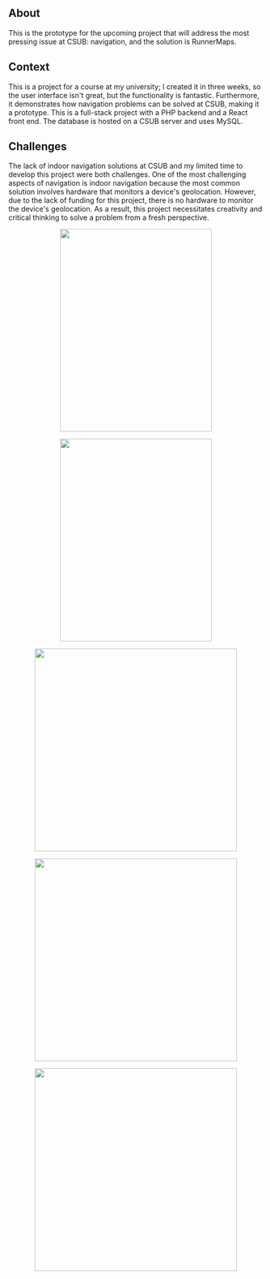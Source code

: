 ## About

This is the prototype for the upcoming project that will address the most pressing issue at CSUB: navigation, and the solution is RunnerMaps.

## Context

This is a project for a course at my university; I created it in three weeks, so the user interface isn't great, but the functionality is fantastic. Furthermore, it demonstrates how navigation problems can be solved at CSUB, making it a prototype.
This is a full-stack project with a PHP backend and a React front end. The database is hosted on a CSUB server and uses MySQL.

## Challenges

The lack of indoor navigation solutions at CSUB and my limited time to develop this project were both challenges.
One of the most challenging aspects of navigation is indoor navigation because the most common solution involves hardware that monitors a device's geolocation.
However, due to the lack of funding for this project, there is no hardware to monitor the device's geolocation.
As a result, this project necessitates creativity and critical thinking to solve a problem from a fresh perspective.

<p align="center" width="100%">
<img
      src="https://jtagaca.live/images/RunnerMaps1.png"
      height=400px
      width=300px
   />
      </p>

<p align="center" width="100%">
   <img
      src="https://jtagaca.live/images/RunnerMaps2.png"
      height=400px
      width=300px
   />
       </p>

   <p align="center" width="100%">
   <img
      src="https://jtagaca.live/images/RunnerMaps3.gif"
      height=400px
   />
      </p>
<p align="center" width="100%">
<img
      src="/public/RunnerMaps4-2.gif"
      height=400px
   />
      </p>
<p align="center" width="100%">
<img
      src="public/RunnerMaps5.gif"
      height=400px
   />
    </p>
